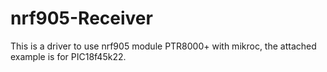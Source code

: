 # nrf905-Receiver
This is a driver to use nrf905 module PTR8000+ with mikroc, the attached example is for PIC18f45k22.
